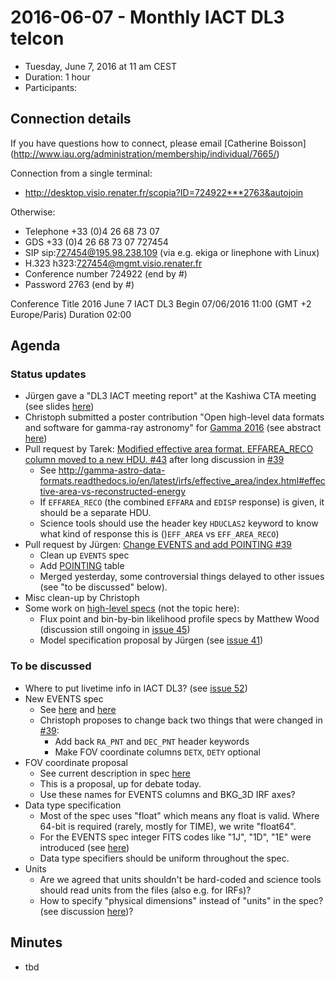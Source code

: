 # 2016-06-07 - Monthly IACT DL3 telcon

* Tuesday, June 7, 2016 at 11 am CEST
* Duration: 1 hour
* Participants: 

## Connection details

If you have questions how to connect, please email [Catherine Boisson]
(http://www.iau.org/administration/membership/individual/7665/)

Connection from a single terminal:
* http://desktop.visio.renater.fr/scopia?ID=724922***2763&autojoin


Otherwise:

* Telephone +33 (0)4 26 68 73 07
* GDS     	+33 (0)4 26 68 73 07 727454
* SIP     	sip:727454@195.98.238.109 (via e.g. ekiga or linephone with Linux)
* H.323     h323:727454@mgmt.visio.renater.fr
* Conference number    724922 (end by #)
* Password             2763 (end by #)


Conference
Title 	2016 June 7 IACT DL3
Begin 	07/06/2016 11:00 (GMT +2 Europe/Paris)
Duration 	02:00


## Agenda

### Status updates

* Jürgen gave a "DL3 IACT meeting report" at the Kashiwa CTA meeting (see slides [here](https://www.cta-observatory.org/indico/contributionDisplay.py?contribId=60&sessionId=10&confId=1046))
* Christoph submitted a poster contribution "Open high-level data formats and software for gamma-ray astronomy" for [Gamma 2016](https://www.mpi-hd.mpg.de/hd2016/pages/news.php) (see abstract
[here](https://github.com/open-gamma-ray-astro/open-gamma-ray-astro-gamma2016))
* Pull request by Tarek: [Modified effective area format. EFFAREA_RECO column moved to a new HDU. #43](https://github.com/open-gamma-ray-astro/gamma-astro-data-formats/pull/43) after long discussion in [#39](https://github.com/open-gamma-ray-astro/gamma-astro-data-formats/issues/35)
  * See http://gamma-astro-data-formats.readthedocs.io/en/latest/irfs/effective_area/index.html#effective-area-vs-reconstructed-energy
  * If ``EFFAREA_RECO`` (the combined ``EFFARA`` and ``EDISP`` response) is given, it should be a separate HDU.
  * Science tools should use the header key ``HDUCLAS2`` keyword to know what kind of response this is ()``EFF_AREA`` vs ``EFF_AREA_RECO``)
* Pull request by Jürgen: [Change EVENTS and add POINTING #39](https://github.com/open-gamma-ray-astro/gamma-astro-data-formats/pull/39)
  * Clean up ``EVENTS`` spec
  * Add [POINTING](http://gamma-astro-data-formats.readthedocs.io/en/latest/events/pointing.html) table
  * Merged yesterday, some controversial things delayed to other issues (see "to be discussed" below).
* Misc clean-up by Christoph
* Some work on [high-level specs](http://gamma-astro-data-formats.readthedocs.io/en/latest/results/index.html)
  (not the topic here):
  * Flux point and bin-by-bin likelihood profile specs by Matthew Wood (discussion still ongoing in [issue 45](https://github.com/open-gamma-ray-astro/gamma-astro-data-formats/issues/45))
  * Model specification proposal by Jürgen (see [issue 41](https://github.com/open-gamma-ray-astro/gamma-astro-data-formats/issues/41))

### To be discussed

* Where to put livetime info in IACT DL3? (see [issue 52](https://github.com/open-gamma-ray-astro/gamma-astro-data-formats/issues/52))
* New EVENTS spec
  * See [here](http://gamma-astro-data-formats.readthedocs.io/en/latest/events/index.html) and [here](http://gamma-astro-data-formats.readthedocs.io/en/latest/events/events.html)
  * Christoph proposes to change back two things that were changed in [#39](https://github.com/open-gamma-ray-astro/gamma-astro-data-formats/pull/39):
    * Add back `RA_PNT` and `DEC_PNT` header keywords
    * Make FOV coordinate columns ``DETX``, ``DETY`` optional
* FOV coordinate proposal
  * See current description in spec [here](http://gamma-astro-data-formats.readthedocs.io/en/latest/general/coordinates.html#field-of-view)
  * This is a proposal, up for debate today.
  * Use these names for EVENTS columns and BKG_3D IRF axes?
* Data type specification
  * Most of the spec uses "float" which means any float is valid.
    Where 64-bit is required (rarely, mostly for TIME), we write "float64".
  * For the EVENTS spec integer FITS codes like "1J", "1D", "1E"
    were introduced (see [here](http://gamma-astro-data-formats.readthedocs.io/en/latest/events/events.html))
  * Data type specifiers should be uniform throughout the spec.
* Units
  * Are we agreed that units shouldn't be hard-coded and science tools should read
    units from the files (also e.g. for IRFs)?
  * How to specify "physical dimensions" instead of "units" in the spec?
    (see discussion [here](https://github.com/open-gamma-ray-astro/gamma-astro-data-formats/issues/45#issuecomment-220962019))?

## Minutes

* tbd
